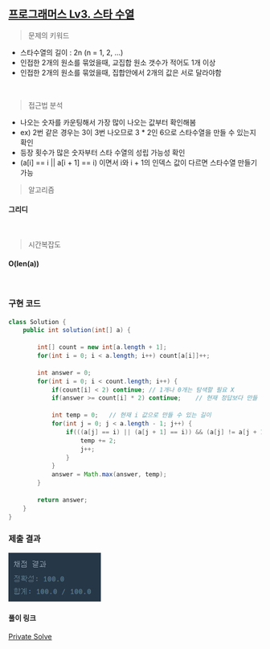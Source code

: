 ## [프로그래머스 Lv3. 스타 수열](https://school.programmers.co.kr/learn/courses/30/lessons/70130)

> 문제의 키워드

- 스타수열의 길이 : 2n (n = 1, 2, ...)
- 인접한 2개의 원소를 묶었을때, 교집합 원소 갯수가 적어도 1개 이상
- 인접한 2개의 원소를 묶었을때, 집합안에서 2개의 값은 서로 달라야함

<br/>


> 접근법 분석
- 나오는 숫자를 카운팅해서 가장 많이 나오는 값부터 확인해봄
- ex) 2번 같은 경우는 3이 3번 나오므로 3 * 2인 6으로 스타수열을 만들 수 있는지 확인
- 등장 횟수가 많은 숫자부터 스타 수열의 성립 가능성 확인
- (a[i] == i || a[i + 1] == i) 이면서 i와 i + 1의 인덱스 값이 다르면 스타수열 만들기 가능

> 알고리즘

#### 그리디


<br/>

> 시간복잡도
#### O(len(a))

<br/>

### 구현 코드

```java
class Solution {
    public int solution(int[] a) {
        
        int[] count = new int[a.length + 1];
        for(int i = 0; i < a.length; i++) count[a[i]]++;
        
        int answer = 0;
        for(int i = 0; i < count.length; i++) {
            if(count[i] < 2) continue; // 1개나 0개는 탐색할 필요 X
            if(answer >= count[i] * 2) continue;    // 현재 정답보다 만들 수 있는 스타수열의 길이가 작은 경우 다음꺼 탐색
            
            int temp = 0;   // 현재 i 값으로 만들 수 있는 길이
            for(int j = 0; j < a.length - 1; j++) {
                if(((a[j] == i) || (a[j + 1] == i)) && (a[j] != a[j + 1])) {
                    temp += 2;
                    j++;
                }
            }
            answer = Math.max(answer, temp);
        }
        
        return answer;
    }
}
```

### 제출 결과

![제출결과](./result.png)

#### 풀이 링크

[Private Solve](https://github.com/The-Four-Error-Pickers/Algorithm-Study/tree/main/Private%20Solve/프로그래머스/70130.%20%EC%8A%A4%ED%83%80%20%EC%88%98%EC%97%B4/JunHo/2025-1-15T175343)
